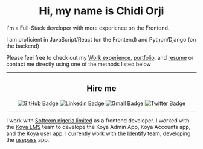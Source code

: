 
<div  align='center'>

# Hi, my name is Chidi Orji

</div>

I'm a Full-Stack developer with more experience on the Frontend.

I am proficient in JavaScript/React (on the Frontend) and Python/Django (on the backend)

Please feel free to check out my [Work experience](https://chidimo.vercel.app/experience), [portfolio](https://chidimo.vercel.app/portfolio), and [resume](https://docs.google.com/document/d/1zV-1cdYFYVq8AxzmyLgCXedTC4ppP_ngtBCFmgGzgso/edit?usp=sharing) or contact me directly using one of the methods listed below

<hr>

<div align='center'>

<h2>Hire me </h2>

[![GitHub Badge](https://img.shields.io/badge/-chidimo-black?style=for-the-badge&logo=GitHub&logoColor=white)](https://www.github.com/chidimo)
[![Linkedin Badge](https://img.shields.io/badge/-chidi%20orji-blue?style=for-the-badge&logo=Linkedin&logoColor=white)](https://www.linkedin.com/in/chidi-orji/)
[![Gmail Badge](https://img.shields.io/badge/-orjichidi95@gmail.com-c14438?style=for-the-badge&logo=Gmail&logoColor=white)](mailto:orjichidi95@gmail.com)
[![Twitter Badge](https://img.shields.io/badge/-chidimo-blue?style=for-the-badge&logo=Twitter&logoColor=white)](https://www.twitter.com/chidimo_Dev)

<!-- [![Phone](https://img.shields.io/badge/Mobile-%2B2349036650603-blue?style=for-the-badge)](tel:+2349036650603) -->
<!-- [![Whatsapp Badge](https://img.shields.io/badge/-Whatsapp-25D366?style=for-the-badge&logo=Whatsapp&logoColor=white)](https://api.whatsapp.com/send?phone=+2349036650603) -->

</div>


<hr>

I work with [Softcom nigeria limited](https://softcom.xyz) as a frontend developer. I worked with the [Koya LMS](https://koya.co) team to develope the Koya Admin App, Koya Accounts app, and the Koya user app. I currently work with the [Identify](https:beta.identify.softcom.xyz) team, developing the [usepass](https://usepass.io) app.


<!--
**chidimo/chidimo** is a ✨ _special_ ✨ repository because its `README.md` (this file) appears on your GitHub profile.

Here are some ideas to get you started:

- 🔭 I’m currently working on ...
- 🌱 I’m currently learning ...
- 👯 I’m looking to collaborate on ...
- 🤔 I’m looking for help with ...
- 💬 Ask me about ...
- 📫 How to reach me: ...
- 😄 Pronouns: ...
- ⚡ Fun fact: ...
-->

<!-- ## Just for fun

```javascript
{
  name: 'Chidi Orji',
  version: 'latest',
  jobTitle: 'Frontend developer',
  realTitle: 'Full-stack developer',
  phone: '+234 903 665 0603',
  email: 'orjichidi95@gmail.com',
  location: 'Lagos, Nigeria',
  education: 'B.Eng (Petroleum Engineering), University of Benin',
  social: {
    github: 'https://github.com/chidimo',
    twitter: 'https://www.twitter.com/chi_di_mo',
    linkedin: 'https://www.linkedin.com/in/chidi-orji/',
  },
  languages: {
    python: 'latest',
    javascript: 'latest',
  },
  frameworks: {
    react: 'latest',
    django: 'latest',
  },
}
``` -->
